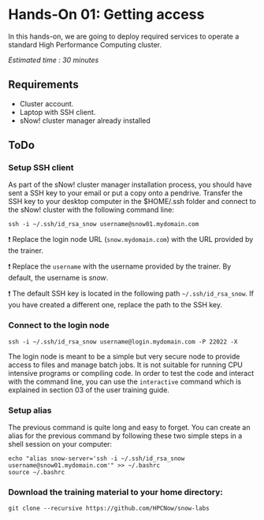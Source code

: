 <!--
Copyright (C) 2017 Jordi Blasco
Permission is granted to copy, distribute and/or modify this document
under the terms of the GNU Free Documentation License, Version 1.3
or any later version published by the Free Software Foundation;
with no Invariant Sections, no Front-Cover Texts, and no Back-Cover Texts.
A copy of the license is included in the section entitled "GNU
Free Documentation License".

HPCNow!, hereby disclaims all copyright interest in this document
`snow-labs' written by Jordi Blasco.
-->
# Hands-On 01: Getting access
In this hands-on, we are going to deploy required services to operate a standard High Performance Computing cluster.

*Estimated time : 30 minutes*

## Requirements

* Cluster account.
* Laptop with SSH client.
* sNow! cluster manager already installed

## ToDo


### Setup SSH client
As part of the sNow! cluster manager installation process, you should have sent a SSH key to your email or put a copy onto a pendrive. Transfer the SSH key to your desktop computer in the $HOME/.ssh folder and connect to the sNow! cluster with the following command line:

```
ssh -i ~/.ssh/id_rsa_snow username@snow01.mydomain.com
```

:heavy_exclamation_mark: Replace the login node URL (```snow.mydomain.com```) with the URL provided by the trainer.

:heavy_exclamation_mark: Replace the ```username``` with the username provided by the trainer. By default, the username is *snow*.

:heavy_exclamation_mark: The default SSH key is located in the following path ```~/.ssh/id_rsa_snow```. If you have created a different one, replace the path to the SSH key.

### Connect to the login node

```
ssh -i ~/.ssh/id_rsa_snow username@login.mydomain.com -P 22022 -X
```

The login node is meant to be a simple but very secure node to provide access to files and manage batch jobs. It is not suitable for running CPU intensive programs or compiling code. In order to test the code and interact with the command line, you can use the ```interactive``` command which is explained in section 03 of the user training guide.

### Setup alias
The previous command is quite long and easy to forget. You can create an alias for the previous command by following these two simple steps in a shell session on your computer:

```
echo "alias snow-server='ssh -i ~/.ssh/id_rsa_snow username@snow01.mydomain.com'" >> ~/.bashrc
source ~/.bashrc
```

### Download the training material to your home directory:

```
git clone --recursive https://github.com/HPCNow/snow-labs
```
